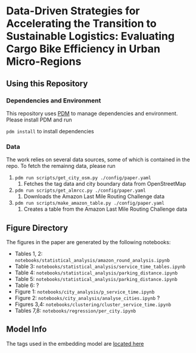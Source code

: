# Data-Driven Strategies for Accelerating the Transition to Sustainable Logistics: Evaluating Cargo Bike Efficiency in Urban Micro-Regions

## Using this Repository

### Dependencies and Environment

This repository uses [PDM](https://pdm.fming.dev/) to manage dependencies and environment. Please install PDM and run

`pdm install` to install dependencies

### Data

The work relies on several data sources, some of which is contained in the repo. To fetch the remainng data, please run

1. `pdm run scripts/get_city_osm.py ./config/paper.yaml`
   1. Fetches the tag data and city boundary data from OpenStreetMap
2. `pdm run scripts/get_almrcc.py ./config/paper.yaml`
   1. Downloads the Amazon Last Mile Routing Challenge data
3. `pdm run scripts/make_amazon_table.py ./config/paper.yaml`
   1. Creates a table from the Amazon Last Mile Routing Challenge data

## Figure Directory

The figures in the paper are generated by the following notebooks:

- Tables 1, 2: `notebooks/statistical_analysis/amazon_round_analysis.ipynb`
- Table 3: `notebooks/statistical_analysis/service_time_tables.ipynb`
- Table 4: `notebooks/statistical_analysis/parking_distance.ipynb`
- Table 5: `notebooks/statistical_analysis/parking_distance.ipynb`
- Table 6: ?
- Figure 1: `notebooks/city_analysis/p_service_time.ipynb`
- Figure 2: `notebooks/city_analysis/analyse_cities.ipynb` ?
- Figures 3,4: `notebooks/clustering/cluster_service_time.ipynb`
- Tables 7,8: `notebooks/regression/per_city.ipynb`

## Model Info

The tags used in the embedding model are [located here](./data/geovex/target_tags.txt)
